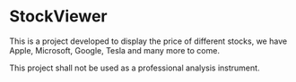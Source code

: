 # StockViewer

This is a project developed to display the price of different stocks, we have Apple, Microsoft, Google, Tesla and many more to come.

This project shall not be used as a professional analysis instrument.

